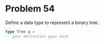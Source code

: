 # Problem 54

Define a data type to represent a binary tree. 

```elm
type Tree a =
-- your definition goes here
```